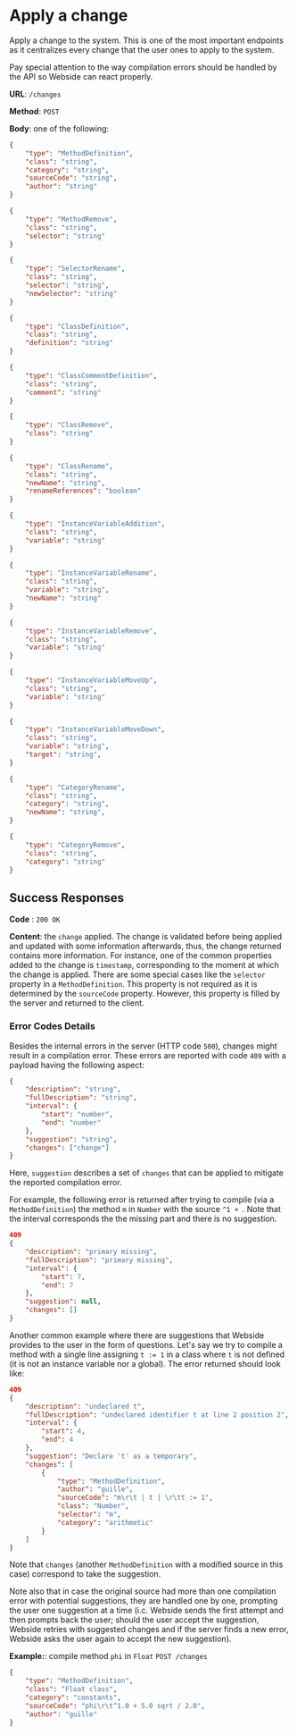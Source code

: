 # Apply a change
Apply a change to the system.
This is one of the most important endpoints as it centralizes every change that the user ones to apply to the system.

Pay special attention to the way compilation errors should be handled by the API so Webside can react properly.

**URL**: `/changes`

**Method**: `POST`

**Body**: one of the following:

```json
{
    "type": "MethodDefinition",
    "class": "string",
    "category": "string",
    "sourceCode": "string",
    "author": "string"
}
```

```json
{
    "type": "MethodRemove",
    "class": "string",
    "selector": "string"
}
```

```json
{
    "type": "SelectorRename",
    "class": "string",
    "selector": "string",
    "newSelector": "string"
}
```

```json
{
    "type": "ClassDefinition",
    "class": "string",
    "definition": "string"
}
```

```json
{
    "type": "ClassCommentDefinition",
    "class": "string",
    "comment": "string"
}
```

```json
{
    "type": "ClassRemove",
    "class": "string"
}
```

```json
{
    "type": "ClassRename",
    "class": "string",
    "newName": "string",
    "renameReferences": "boolean"
}
```

```json
{
    "type": "InstanceVariableAddition",
    "class": "string",
    "variable": "string"
}
```

```json
{
    "type": "InstanceVariableRename",
    "class": "string",
    "variable": "string",
    "newName": "string"
}
```

```json
{
    "type": "InstanceVariableRemove",
    "class": "string",
    "variable": "string"
}
```

```json
{
    "type": "InstanceVariableMoveUp",
    "class": "string",
    "variable": "string"
}
```

```json
{
    "type": "InstanceVariableMoveDown",
    "class": "string",
    "variable": "string",
    "target": "string",
}
```

```json
{
    "type": "CategoryRename",
    "class": "string",
    "category": "string",
    "newName": "string",
}
```

```json
{
    "type": "CategoryRemove",
    "class": "string",
    "category": "string"
}
```

## Success Responses

**Code** : `200 OK`

**Content**: the `change` applied.
The change is validated before being applied and updated with some information afterwards, thus, the change returned contains more information. For instance, one of the common properties added to the change is `timestamp`, corresponding to the moment at which the change is applied.
There are some special cases like the `selector` property in a `MethodDefinition`. This property is not required as it is determined by the `sourceCode` property. However, this property is filled by the server and returned to the client.

### Error Codes Details
Besides the internal errors in the server (HTTP code `500`), changes might result in a compilation error. These errors are reported with code `409` with a payload having the following aspect:
```json
{
	"description": "string",
	"fullDescription": "string",
	"interval": {
		"start": "number",
		"end": "number"
	},
	"suggestion": "string",
	"changes": ["change"]
}
```
Here, `suggestion` describes a set of `changes` that can be applied to mitigate the reported compilation error.

For example, the following error is returned after trying to compile (via a `MethodDefinition`) the method `m` in `Number` with the source `^1 + `. Note that the interval corresponds the the missing part and there is no suggestion.

```json
409
{
	"description": "primary missing",
	"fullDescription": "primary missing",
	"interval": {
		"start": 7,
		"end": 7
	},
	"suggestion": null,
	"changes": []
}
```

Another common example where there are suggestions that Webside provides to the user in the form of questions.
Let's say we try to compile a method with a single line assigning `t := 1` in a class where `t` is not defined (it is not an instance variable nor a global).
The error returned should look like: 
```json
409
{
	"description": "undeclared t",
	"fullDescription": "undeclared identifier t at line 2 position 2",
	"interval": {
		"start": 4,
		"end": 4
	},
	"suggestion": "Declare 't' as a temporary",
	"changes": [
		{
			"type": "MethodDefinition",
			"author": "guille",
			"sourceCode": "m\r\t | t | \r\tt := 1",
			"class": "Number",
			"selector": "m",
			"category": "arithmetic"
		}
	]
}
```

Note that `changes` (another `MethodDefinition` with a modified source in this case) correspond to take the suggestion.

Note also that in case the original source had more than one compilation error with potential suggestions, they are handled one by one, prompting the user one suggestion at a time (i.c. Webside sends the first attempt and then prompts back the user; should the user accept the suggestion, Webside retries with suggested changes and if the server finds a new error, Webside asks the user again to accept the new suggestion).

**Example:**: compile method `phi` in `Float`
`POST /changes`

```json
{
    "type": "MethodDefinition",
    "class": "Float class",
    "category": "constants",
    "sourceCode": "phi\r\t^1.0 + 5.0 sqrt / 2.0",
    "author": "guille"
}
```